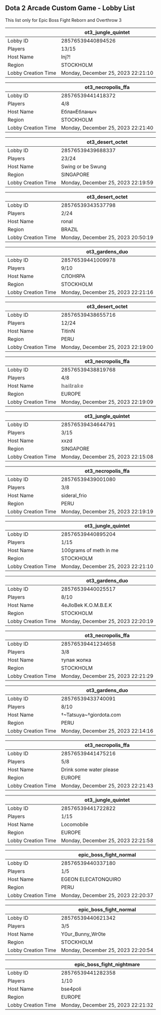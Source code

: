 ## Dota 2 Arcade Custom Game - Lobby List

This list only for Epic Boss Fight Reborn and Overthrow 3

|  | ot3_jungle_quintet |
| ------ | ------ |
| Lobby ID | 28576539440894526 |
| Players | 13/15 |
| Host Name | Inj?! |
| Region | STOCKHOLM |
| Lobby Creation Time | Monday, December 25, 2023 22:21:10 |


|  | ot3_necropolis_ffa |
| ------ | ------ |
| Lobby ID | 28576539441418372 |
| Players | 4/8 |
| Host Name | ЕбланЕбланыч |
| Region | STOCKHOLM |
| Lobby Creation Time | Monday, December 25, 2023 22:21:40 |


|  | ot3_desert_octet |
| ------ | ------ |
| Lobby ID | 28576539439688337 |
| Players | 23/24 |
| Host Name | Swing or be Swung |
| Region | SINGAPORE |
| Lobby Creation Time | Monday, December 25, 2023 22:19:59 |


|  | ot3_desert_octet |
| ------ | ------ |
| Lobby ID | 28576539343537798 |
| Players | 2/24 |
| Host Name | ronal |
| Region | BRAZIL |
| Lobby Creation Time | Monday, December 25, 2023 20:50:19 |


|  | ot3_gardens_duo |
| ------ | ------ |
| Lobby ID | 28576539441009978 |
| Players | 9/10 |
| Host Name | СЛОНЯРА |
| Region | STOCKHOLM |
| Lobby Creation Time | Monday, December 25, 2023 22:21:16 |


|  | ot3_desert_octet |
| ------ | ------ |
| Lobby ID | 28576539438655716 |
| Players | 12/24 |
| Host Name | TitinN |
| Region | PERU |
| Lobby Creation Time | Monday, December 25, 2023 22:19:00 |


|  | ot3_necropolis_ffa |
| ------ | ------ |
| Lobby ID | 28576539438819768 |
| Players | 4/8 |
| Host Name | 𝕙𝕒𝕚𝕝𝕣𝕒𝕜𝕖 |
| Region | EUROPE |
| Lobby Creation Time | Monday, December 25, 2023 22:19:09 |


|  | ot3_jungle_quintet |
| ------ | ------ |
| Lobby ID | 28576539434644791 |
| Players | 3/15 |
| Host Name | xxzd |
| Region | SINGAPORE |
| Lobby Creation Time | Monday, December 25, 2023 22:15:08 |


|  | ot3_necropolis_ffa |
| ------ | ------ |
| Lobby ID | 28576539439001080 |
| Players | 3/8 |
| Host Name | sideral_frio |
| Region | PERU |
| Lobby Creation Time | Monday, December 25, 2023 22:19:19 |


|  | ot3_jungle_quintet |
| ------ | ------ |
| Lobby ID | 28576539440895204 |
| Players | 1/15 |
| Host Name | 100grams of meth in me |
| Region | STOCKHOLM |
| Lobby Creation Time | Monday, December 25, 2023 22:21:10 |


|  | ot3_gardens_duo |
| ------ | ------ |
| Lobby ID | 28576539440025517 |
| Players | 8/10 |
| Host Name | 4eJloBek K.O.M.B.E.K |
| Region | STOCKHOLM |
| Lobby Creation Time | Monday, December 25, 2023 22:20:19 |


|  | ot3_necropolis_ffa |
| ------ | ------ |
| Lobby ID | 28576539441234658 |
| Players | 3/8 |
| Host Name | тупая жопка |
| Region | STOCKHOLM |
| Lobby Creation Time | Monday, December 25, 2023 22:21:29 |


|  | ot3_gardens_duo |
| ------ | ------ |
| Lobby ID | 28576539433740091 |
| Players | 8/10 |
| Host Name | †~Tatsuya~†giordota.com |
| Region | PERU |
| Lobby Creation Time | Monday, December 25, 2023 22:14:16 |


|  | ot3_necropolis_ffa |
| ------ | ------ |
| Lobby ID | 28576539441475216 |
| Players | 5/8 |
| Host Name | Drink some water please |
| Region | EUROPE |
| Lobby Creation Time | Monday, December 25, 2023 22:21:43 |


|  | ot3_jungle_quintet |
| ------ | ------ |
| Lobby ID | 28576539441722822 |
| Players | 1/15 |
| Host Name | Locomobile | The Chimney |
| Region | EUROPE |
| Lobby Creation Time | Monday, December 25, 2023 22:21:58 |


|  | epic_boss_fight_normal |
| ------ | ------ |
| Lobby ID | 28576539440337180 |
| Players | 1/5 |
| Host Name | EGEON ELECATONQUIRO |
| Region | PERU |
| Lobby Creation Time | Monday, December 25, 2023 22:20:37 |


|  | epic_boss_fight_normal |
| ------ | ------ |
| Lobby ID | 28576539440621342 |
| Players | 3/5 |
| Host Name | Y0ur_Bunny_Wr0te |
| Region | STOCKHOLM |
| Lobby Creation Time | Monday, December 25, 2023 22:20:54 |


|  | epic_boss_fight_nightmare |
| ------ | ------ |
| Lobby ID | 28576539441282358 |
| Players | 1/10 |
| Host Name | bse4poli |
| Region | EUROPE |
| Lobby Creation Time | Monday, December 25, 2023 22:21:32 |


